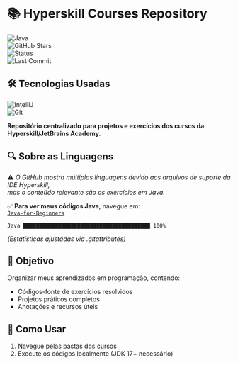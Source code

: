 # 📚 Hyperskill Courses Repository  

![Java](https://img.shields.io/badge/Java-17+-orange)  
![GitHub Stars](https://img.shields.io/github/stars/NicolasKJ/Hyperskill-Courses?style=social)  
![Status](https://img.shields.io/badge/Status-Em_Desenvolvimento-yellowgreen)  
![Last Commit](https://img.shields.io/github/last-commit/NicolasKJ/Hyperskill-Courses)

## 🛠️ Tecnologias Usadas  
![IntelliJ](https://img.shields.io/badge/IDE-IntelliJ_IDEA-black?logo=intellij-idea)  
![Git](https://img.shields.io/badge/Git-F05032?logo=git&logoColor=white)  

**Repositório centralizado para projetos e exercícios dos cursos da Hyperskill/JetBrains Academy.**  

## 🔍 Sobre as Linguagens

⚠️ *O GitHub mostra múltiplas linguagens devido aos arquivos de suporte da IDE Hyperskill,  
mas o conteúdo relevante são os exercícios em Java.*

✅ **Para ver meus códigos Java**, navegue em:  
[`Java-for-Beginners`](/Java-for-Beginners)

```text
Java ████████████████████████████████████████ 100%
```
*(Estatísticas ajustadas via .gitattributes)*

## 🎯 Objetivo  
Organizar meus aprendizados em programação, contendo:  
- Códigos-fonte de exercícios resolvidos  
- Projetos práticos completos  
- Anotações e recursos úteis  

## 📌 Como Usar
1. Navegue pelas pastas dos cursos
2. Execute os códigos localmente (JDK 17+ necessário)

